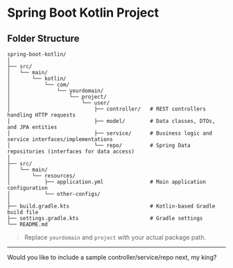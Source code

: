 # Spring Boot Kotlin Project

## Folder Structure

```
spring-boot-kotlin/
│
├── src/
│   └── main/
│       └── kotlin/
│           └── com/
│               └── yourdomain/
│                   └── project/
│                       └── user/
│                           ├── controller/   # REST controllers handling HTTP requests
│                           ├── model/        # Data classes, DTOs, and JPA entities
│                           ├── service/      # Business logic and service interfaces/implementations
│                           └── repo/         # Spring Data repositories (interfaces for data access)
│
├── src/
│   └── main/
│       └── resources/
│           ├── application.yml               # Main application configuration
│           └── other-configs/
│
├── build.gradle.kts                          # Kotlin-based Gradle build file
├── settings.gradle.kts                       # Gradle settings
└── README.md

```

> Replace `yourdomain` and `project` with your actual package path.

---

Would you like to include a sample controller/service/repo next, my king?
